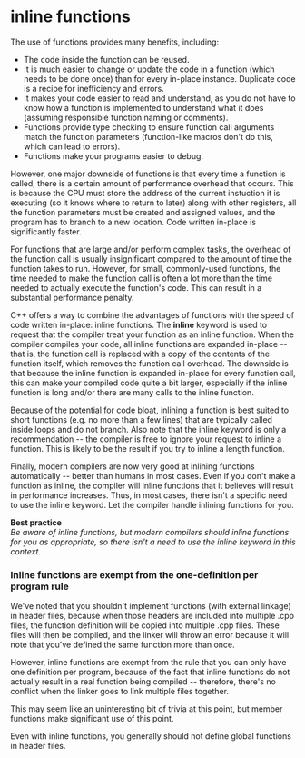 # inline functions

The use of functions provides many benefits, including:  

* The code inside the function can be reused.  
* It is much easier to change or update the code in a function (which needs to be done once) than for every in-place instance. Duplicate code is a recipe for inefficiency and errors.  
* It makes your code easier to read and understand, as you do not have to know how a function is implemented to understand what it does (assuming responsible function naming or comments).  
* Functions provide type checking to ensure function call arguments match the function parameters (function-like macros don't do this, which can lead to errors).  
* Functions make your programs easier to debug.  

However, one major downside of functions is that every time a function is called, there is a certain amount of performance overhead that occurs. This is because the CPU must store the address of the current instuction it is executing (so it knows where to return to later) along with other registers, all the function parameters must be created and assigned values, and the program has to branch to a new location. Code written in-place is significantly faster.  

For functions that are large and/or perform complex tasks, the overhead of the function call is usually insignificant compared to the amount of time the function takes to run. However, for small, commonly-used functions, the time needed to make the function call is often a lot more than the time needed to actually execute the function's code. This can result in a substantial performance penalty.

C++ offers a way to combine the advantages of functions with the speed of code written in-place: inline functions. The **inline** keyword is used to request that the compiler treat your function as an inline function. When the compiler compiles your code, all inline functions are expanded in-place -- that is, the function call is replaced with a copy of the contents of the function itself, which removes the function call overhead. The downside is that because the inline function is expanded in-place for every function call, this can make your compiled code quite a bit larger, especially if the inline function is long and/or there are many calls to the inline function.

Because of the potential for code bloat, inlining a function is best suited to short functions (e.g. no more than a few lines) that are typically called inside loops and do not branch. Also note that the inline keyword is only a recommendation -- the compiler is free to ignore your request to inline a function. This is likely to be the result if you try to inline a length function.

Finally, modern compilers are now very good at inlining functions automatically -- better than humans in most cases. Even if you don't make a function as inline, the compiler will inline functions that it believes will result in performance increases. Thus, in most cases, there isn't a specific need to use the inline keyword. Let the compiler handle inlining functions for you.

**Best practice**<br/>
_Be aware of inline functions, but modern compilers should inline functions for you as appropriate, so there isn't a need to use the inline keyword in this context._  

### Inline functions are exempt from the one-definition per program rule  

We've noted that you shouldn't implement functions (with external linkage) in header files, because when those headers are included into multiple .cpp files, the function definition will be copied into multiple .cpp files. These files will then be compiled, and the linker will throw an error because it will note that you've defined the same function more than once.

However, inline functions are exempt from the rule that you can only have one definition per program, because of the fact that inline functions do not actually result in a real function being compiled -- therefore, there's no conflict when the linker goes to link multiple files together.

This may seem like an uninteresting bit of trivia at this point, but member functions make significant use of this point. 

Even with inline functions, you generally should not define global functions in header files.


